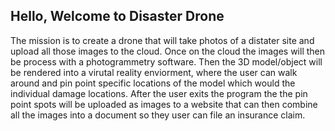 ## Hello, Welcome to Disaster Drone

The mission is to create a drone that will take photos of a distater site and upload all those images to the cloud. Once on 
the cloud the images will then be process with a photogrammetry software. Then the 3D model/object will be rendered into a virutal reality
enviorment, where the user can walk around and pin point specific locations of the model which would the individual damage locations. After
the user exits the program the the pin point spots will be uploaded as images to a website that can then combine all the images into a document
so they user can file an insurance claim.

